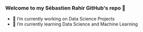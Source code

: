 ### Welcome to my Sébastien Rahir GitHub's repo 👋

- 🔭 I’m currently working on Data Science Projects
- 🌱 I’m currently learning Data Science and Machine Learning

